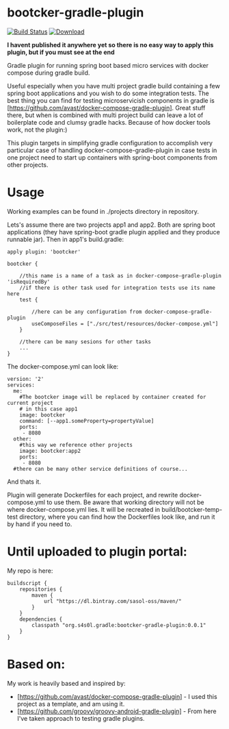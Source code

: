 # bootcker-gradle-plugin
[![Build Status](https://travis-ci.org/s4s0l/bootcker-gradle-plugin.svg?branch=master)](https://travis-ci.org/s4s0l/bootcker-gradle-plugin)
[![Download](https://api.bintray.com/packages/sasol-oss/maven/bootcker-gradle-plugin/images/download.svg) ](https://bintray.com/sasol-oss/maven/bootcker-gradle-plugin/_latestVersion)

**I havent published it anywhere yet so there is no easy way to apply this plugin, but if you must see at the end**

Gradle plugin for running spring boot based micro services with docker compose during gradle build.

Useful especially when you have multi project gradle build containing a few spring boot applications and you wish to do some integration tests.
The best thing you can find for testing microservicish components in gradle is [https://github.com/avast/docker-compose-gradle-plugin].
Great stuff there, but when is combined with multi project build can leave a lot of boilerplate code and clumsy 
 gradle hacks. Because of how docker tools work, not the plugin:) 
 
 This plugin targets in simplifying gradle configuration to accomplish very particular case of handling 
  docker-compose-gradle-plugin in case tests in one project need to start up containers with spring-boot components from other projects.
  
# Usage  

Working examples can be found in ./projects directory in repository.

Lets's assume there are two projects app1 and app2. Both are spring boot applications 
(they have spring-boot gradle plugin applied and they produce runnable jar). Then in
 app1's build.gradle:

```
apply plugin: 'bootcker'

bootcker {

    //this name is a name of a task as in docker-compose-gradle-plugin 'isRequiredBy'
    //if there is other task used for integration tests use its name here
    test {
    
        //here can be any configuration from docker-compose-gradle-plugin
        useComposeFiles = ["./src/test/resources/docker-compose.yml"]
    }
    
    //there can be many sesions for other tasks 
    ...
}    
```

The docker-compose.yml can look like:
```
version: '2'
services:
  me:
    #The bootcker image will be replaced by container created for current project
    # in this case app1
    image: bootcker
    command: [--app1.someProperty=propertyValue]
    ports:
     - 8080
  other:
    #this way we reference other projects
    image: bootcker:app2 
    ports:
     - 8080
  #there can be many other service definitions of course...   
```

And thats it.

Plugin will generate Dockerfiles for each project, and rewrite docker-compose.yml
to use them. Be aware that working directory will not be where docker-compose.yml lies.
It will be recreated in build/bootcker-temp-test directory, where you can find how 
the Dockerfiles look like, and run it by hand if you need to.

# Until uploaded to plugin portal:

My repo is here:

```
buildscript {
    repositories {
        maven {
            url "https://dl.bintray.com/sasol-oss/maven/"
        }
    }
    dependencies {
        classpath "org.s4s0l.gradle:bootcker-gradle-plugin:0.0.1"
    }
}
```

# Based on:

My work is heavily based and inspired by:

* [https://github.com/avast/docker-compose-gradle-plugin] - I used this project as a template, and am using it.
* [https://github.com/groovy/groovy-android-gradle-plugin] - From here I've taken approach to testing gradle plugins. 

